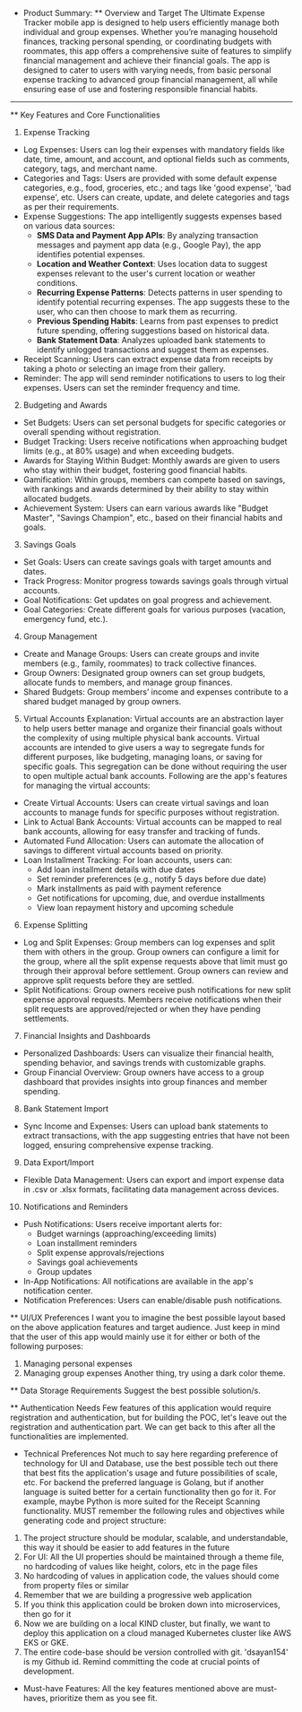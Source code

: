 * Product Summary:
** Overview and Target 
The Ultimate Expense Tracker mobile app is designed to help users efficiently manage both individual and group expenses. Whether you’re managing household finances, tracking personal spending, or coordinating budgets with roommates, this app offers a comprehensive suite of features to simplify financial management and achieve their financial goals. The app is designed to cater to users with varying needs, from basic personal expense tracking to advanced group financial management, all while ensuring ease of use and fostering responsible financial habits. 
----
** Key Features and Core Functionalities

1. Expense Tracking
- Log Expenses: Users can log their expenses with mandatory fields like date, time, amount, and account, and optional fields such as comments, category, tags, and merchant name.
- Categories and Tags: Users are provided with some default expense categories, e.g., food, groceries, etc.; and tags like 'good expense', 'bad expense', etc. Users can create, update, and delete categories and tags as per their requirements.
- Expense Suggestions: The app intelligently suggests expenses based on various data sources:
  * **SMS Data and Payment App APIs**: By analyzing transaction messages and payment app data (e.g., Google Pay), the app identifies potential expenses.
  * **Location and Weather Context**: Uses location data to suggest expenses relevant to the user's current location or weather conditions.
  * **Recurring Expense Patterns**: Detects patterns in user spending to identify potential recurring expenses. The app suggests these to the user, who can then choose to mark them as recurring.
  * **Previous Spending Habits**: Learns from past expenses to predict future spending, offering suggestions based on historical data.
  * **Bank Statement Data**: Analyzes uploaded bank statements to identify unlogged transactions and suggest them as expenses.
- Receipt Scanning: Users can extract expense data from receipts by taking a photo or selecting an image from their gallery.
- Reminder: The app will send reminder notifications to users to log their expenses. Users can set the reminder frequency and time.

2. Budgeting and Awards
- Set Budgets: Users can set personal budgets for specific categories or overall spending without registration.
- Budget Tracking: Users receive notifications when approaching budget limits (e.g., at 80% usage) and when exceeding budgets.
- Awards for Staying Within Budget: Monthly awards are given to users who stay within their budget, fostering good financial habits.
- Gamification: Within groups, members can compete based on savings, with rankings and awards determined by their ability to stay within allocated budgets.
- Achievement System: Users can earn various awards like "Budget Master", "Savings Champion", etc., based on their financial habits and goals.

3. Savings Goals
- Set Goals: Users can create savings goals with target amounts and dates.
- Track Progress: Monitor progress towards savings goals through virtual accounts.
- Goal Notifications: Get updates on goal progress and achievement.
- Goal Categories: Create different goals for various purposes (vacation, emergency fund, etc.).

4. Group Management
- Create and Manage Groups: Users can create groups and invite members (e.g., family, roommates) to track collective finances.
- Group Owners: Designated group owners can set group budgets, allocate funds to members, and manage group finances.
- Shared Budgets: Group members’ income and expenses contribute to a shared budget managed by group owners.

5. Virtual Accounts
Explanation: Virtual accounts are an abstraction layer to help users better manage and organize their financial goals without the complexity of using multiple physical bank accounts. Virtual accounts are intended to give users a way to segregate funds for different purposes, like budgeting, managing loans, or saving for specific goals. This segregation can be done without requiring the user to open multiple actual bank accounts. Following are the app's features for managing the virtual accounts:
- Create Virtual Accounts: Users can create virtual savings and loan accounts to manage funds for specific purposes without registration.
- Link to Actual Bank Accounts: Virtual accounts can be mapped to real bank accounts, allowing for easy transfer and tracking of funds.
- Automated Fund Allocation: Users can automate the allocation of savings to different virtual accounts based on priority.
- Loan Installment Tracking: For loan accounts, users can:
  * Add loan installment details with due dates
  * Set reminder preferences (e.g., notify 5 days before due date)
  * Mark installments as paid with payment reference
  * Get notifications for upcoming, due, and overdue installments
  * View loan repayment history and upcoming schedule

6. Expense Splitting
- Log and Split Expenses: Group members can log expenses and split them with others in the group. Group owners can configure a limit for the group, where all the split expense requests above that limit must go through their approval before settlement. Group owners can review and approve split requests before they are settled.
- Split Notifications: Group owners receive push notifications for new split expense approval requests. Members receive notifications when their split requests are approved/rejected or when they have pending settlements.

7. Financial Insights and Dashboards
- Personalized Dashboards: Users can visualize their financial health, spending behavior, and savings trends with customizable graphs.
- Group Financial Overview: Group owners have access to a group dashboard that provides insights into group finances and member spending.

8. Bank Statement Import
- Sync Income and Expenses: Users can upload bank statements to extract transactions, with the app suggesting entries that have not been logged, ensuring comprehensive expense tracking.

9. Data Export/Import
- Flexible Data Management: Users can export and import expense data in .csv or .xlsx formats, facilitating data management across devices.

10. Notifications and Reminders
- Push Notifications: Users receive important alerts for:
  * Budget warnings (approaching/exceeding limits)
  * Loan installment reminders
  * Split expense approvals/rejections
  * Savings goal achievements
  * Group updates
- In-App Notifications: All notifications are available in the app's notification center.
- Notification Preferences: Users can enable/disable push notifications.

** UI/UX Preferences
I want you to imagine the best possible layout based on the above application features and target audience. Just keep in mind that the user of this app would mainly use it for either or both of the following purposes: 
1. Managing personal expenses
2. Managing group expenses
Another thing, try using a dark color theme.

** Data Storage Requirements
Suggest the best possible solution/s.

** Authentication Needs
Few features of this application would require registration and authentication, but for building the POC, let's leave out the registration and authentication part. We can get back to this after all the functionalities are implemented.

* Technical Preferences
Not much to say here regarding preference of technology for UI and Database, use the best possible tech out there that best fits the application's usage and future possibilities of scale, etc. 
For backend the preferred language is Golang, but if another language is suited better for a certain functionality then go for it. For example, maybe Python is more suited for the Receipt Scanning functionality.
MUST remember the following rules and objectives while generating code and project structure:
1. The project structure should be modular, scalable, and understandable, this way it should be easier to add features in the future
2. For UI: All the UI properties should be maintained through a theme file, no hardcoding of values like height, colors, etc in the page files
3. No hardcoding of values in application code, the values should come from property files or similar
4. Remember that we are building a progressive web application
5. If you think this application could be broken down into microservices, then go for it
6. Now we are building on a local KIND cluster, but finally, we want to deploy this application on a cloud managed Kubernetes cluster like AWS EKS or GKE.
7. The entire code-base should be version controlled with git. 'dsayan154' is my Github id. Remind committing the code at crucial points of development.

* Must-have Features:
All the key features mentioned above are must-haves, prioritize them as you see fit.